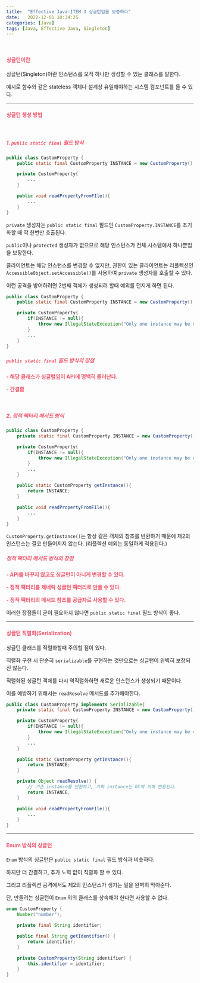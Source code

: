 ```yaml
---
title:  "Effective Java-ITEM 3 싱글턴임을 보증하라"
date:   2022-12-01 10:34:25
categories: [Java]
tags: [Java, Effective Java, Singleton]
---
```

<br>

#### **<span style="color:#ef5369">싱글턴이란</span>**

싱글턴(Singleton)이란 인스턴스를 오직 하나만 생성할 수 있는 클래스를 말한다.

예시로 함수와 같은 stateless 객체나 설계상 유일해야하는 시스템 컴포넌트를 들 수 있다.

---

#### **<span style="color:#ef5369">싱글턴 생성 방법</span>**

<br>

##### **<span style="color:#ef5369">1. `public static final` 필드 방식</span>**

```java
public class CustomProperty {
    public static final CustomProperty INSTANCE = new CustomProperty();

    private CustomProperty{
        ...
    }

    public void readPropertyFromFIle(){
        ...
    }
}
```

`private` 생성자는 `public static final` 필드인 `CustomProperty.INSTANCE`를 초기화할 때 딱 한번만 호출된다.

`public`이나 `protected` 생성자가 없으므로 해당 인스턴스가 전체 시스템에서 하나뿐임을 보장한다.

클라이언트는 해당 인스턴스를 변경할 수 없지만, 권한이 있는 클라이언트는 리플렉션인 `AccessibleObject.setAccessible()`를 사용하여 `private` 생성자를 호출할 수 있다.

이런 공격을 방어하려면 2번째 객체가 생성되려 할때 예외를 던지게 하면 된다.

```java
public class CustomProperty {
    public static final CustomProperty INSTANCE = new CustomProperty();

    private CustomProperty{
        if(INSTANCE != null){
            throw new IllegalStateException("Only one instance may be created");
        }
        ...
    }
}
```

##### **<span style="color:#ef5369">`public static final` 필드 방식의 장점</span>**


**<span style="color:#ef5369">- 해당 클래스가 싱글텀임이 API에 명백히 들러난다.</span>**
  
**<span style="color:#ef5369">- 간결함</span>**

<br>

##### **<span style="color:#ef5369">2. 정적 팩터리 메서드 방식</span>**

```java
public class CustomProperty {
    private static final CustomProperty INSTANCE = new CustomProperty();

    private CustomProperty{
        if(INSTANCE != null){
            throw new IllegalStateException("Only one instance may be created");
        }
        ...
    }

    public static CustomProperty getInstance(){
        return INSTANCE;
    }

    public void readPropertyFromFIle(){
        ...
    }
}
```

`CustomProperty.getInstance()`는 항상 같은 객체의 참조를 반환하기 때문에 제2의 인스턴스는 결코 만들어지지 않는다. (리플렉션 예외는 동일하게 적용된다.)

##### **<span style="color:#ef5369">정적 팩더리 메서드 방식의 장점</span>**

**<span style="color:#ef5369">- API를 바꾸지 않고도 싱글턴이 아니게 변경할 수 있다.</span>**

**<span style="color:#ef5369">- 정적 팩터리를 제네릭 싱글턴 팩터리로 만들 수 있다.</span>**

**<span style="color:#ef5369">- 정적 팩터리의 메서드 참조를 공급자로 사용할 수 있다.</span>**

이러한 장점들이 굳이 필요하지 않다면 `public static final` 필드 방식이 좋다.

---

#### **<span style="color:#ef5369">싱글턴 직렬화(Serialization)</span>**

싱글턴 클래스를 직렬화할때 주의할 점이 있다.

직렬화 구현 시 단순히 `serializable`를 구현하는 것만으로는 싱글턴이 완벽히 보장되진 않는다.

직렬화된 싱글턴 객체를 다시 역직렬화하면 새로운 인스턴스가 생성되기 때문이다.

이를 예방하기 위해서는 `readResolve` 메서드를 추가해야한다.

```java
public class CustomProperty implements Serializable{
    private static final CustomProperty INSTANCE = new CustomProperty();

    private CustomProperty{
        if(INSTANCE != null){
            throw new IllegalStateException("Only one instance may be created");
        }
        ...
    }

    public static CustomProperty getInstance(){
        return INSTANCE;
    }

    private Object readResolve() {
        // 기존 instance를 반환하고, 가짜 instance는 GC에 의해 반환된다.
        return INSTANCE;
    }

    public void readPropertyFromFIle(){
        ...
    }
}   
```

---

#### **<span style="color:#ef5369">Enum 방식의 싱글턴</span>**

`Enum` 방식의 싱글턴은 `public static final` 필드 방식과 비슷하다.

하지만 더 간결하고, 추가 노력 없이 직렬화 할 수 있다. 

그리고 리플렉션 공격에서도 제2의 인스턴스가 생기는 일을 완벽히 막아준다.

단, 만들려는 싱글턴이 `Enum` 외의 클래스를 상속해야 한다면 사용할 수 없다.

```java
enum CustomProperty {
    Number("number");

    private final String identifier;

    public final String getIdentifier() {
        return identifier;
    }

    private CustomProperty(String identifier) {
        this.identifier = identifier;
    }
}
```